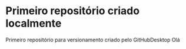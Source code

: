 # Primeiro repositório criado localmente
 Primeiro repositório para versionamento criado pelo GitHubDesktop
 Olá
 